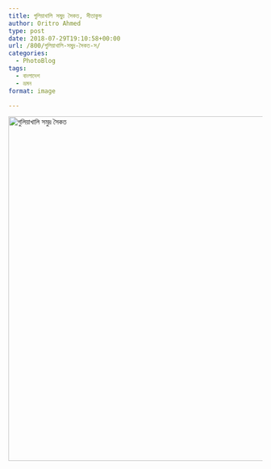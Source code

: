 ```yaml
---
title: গুলিয়াখালি সমুদ্র সৈকত, সীতাকুন্ড
author: Oritro Ahmed
type: post
date: 2018-07-29T19:10:58+00:00
url: /800/গুলিয়াখালি-সমুদ্র-সৈকত-স/
categories:
  - PhotoBlog
tags:
  - বাংলাদেশ
  - ভ্রমন
format: image

---
```

<img class="aligncenter size-large wp-post-800 wp-image-801" src="https://ioritro.com/wp-content/uploads/2018/08/Capture-0121-1024x683.jpg" alt="গুলিয়াখালি সমুদ্র সৈকত" width="1024" height="683" srcset="https://ioritro.com/wp-content/uploads/2018/08/Capture-0121-1024x683.jpg 1024w, https://ioritro.com/wp-content/uploads/2018/08/Capture-0121-300x200.jpg 300w, https://ioritro.com/wp-content/uploads/2018/08/Capture-0121-768x512.jpg 768w, https://ioritro.com/wp-content/uploads/2018/08/Capture-0121-1440x960.jpg 1440w, https://ioritro.com/wp-content/uploads/2018/08/Capture-0121.jpg 2048w" sizes="(max-width: 1024px) 100vw, 1024px" />